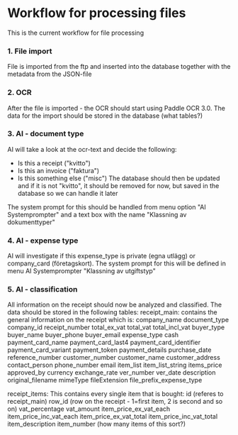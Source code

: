# Workflow for processing files

This is the current workflow for file processing

### 1. File import 
File is imported from the ftp and inserted into the database together with the metadata from the JSON-file
### 2. OCR 
After the file is imported - the OCR should start using Paddle OCR 3.0. The data for the import should be stored in the database (what tables?)
### 3. AI - document type
AI will take a look at the ocr-text and decide the following:
- Is this a receipt ("kvitto")
- Is this an invoice ("faktura")
- Is this something else ("misc")
The database should then be updated and if it is not "kvitto", it should be removed for now, but saved in the database so we can handle it later

The system prompt for this should be handled from menu option "AI Systemprompter" and a text box with the name "Klassning av dokumenttyper"

### 4. AI - expense type
AI will investigate if this expense_type is private (egna utlägg) or company_card (företagskort). The system prompt for this will be defined in menu AI Systemprompter "Klassning av utgiftstyp"


### 5. AI - classification
All information on the receipt should now be analyzed and classified. The data should be stored in the following tables:
receipt_main: contains the general information on the receipt which is:
company_name
document_type
company_id
receipt_number
total_ex_vat
total_vat
total_incl_vat
buyer_type
buyer_name
buyer_phone
buyer_email
expense_type
cash
payment_card_name
payment_card_last4
payment_card_identifier
payment_card_variant
payment_token
payment_details
purchase_date
reference_number
customer_number
customer_name
customer_address
contact_person
phone_number
email
item_list
item_list_string
items_price
approved_by
currency
exchange_rate
ver_number
ver_date
description
original_filename
mimeType
fileExtension
file_prefix_expense_type

receipt_items:
This contains every single item that is bought:
id (referes to receipt_main)
row_id (row on the receipt - 1=first item, 2 is second and so on)
vat_percentage
vat_amount
item_price_ex_vat_each
item_price_inc_vat_each
item_price_ex_vat_total
item_price_inc_vat_total
item_description
item_number (how many items of this sort?)
